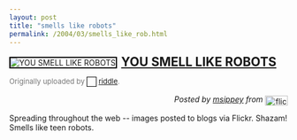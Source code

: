 ```yaml
---
layout: post
title: "smells like robots"
permalink: /2004/03/smells_like_rob.html
---
```


<p><a href="http://www.flickr.com/photo.gne?id=3415"><img alt="YOU SMELL LIKE ROBOTS" src="https://www.flickr.com/photos/3415_t.jpg" align="left" style="BORDER-RIGHT: black 2px solid; BORDER-TOP: black 2px solid; MARGIN: 5px 8px 6px 0px; BORDER-LEFT: black 2px solid; BORDER-BOTTOM: black 2px solid" /></a> </p>

<div style="FONT-WEIGHT: bold; FONT-SIZE: 160%; MARGIN-BOTTOM: 6px"><a href="http://www.flickr.com/photo.gne?id=3415">YOU SMELL LIKE ROBOTS</a></div>

<p><span style="FONT-SIZE: 92%; COLOR: #777">Originally uploaded by <a href="http://www.flickr.com/profile.gne?id=35034346962@N01"><img height="16" src="https://www.flickr.com/buddyicons/35034346962@N01.jpg" width="16" align="absMiddle" style="BORDER-RIGHT: black 1px solid; BORDER-TOP: black 1px solid; BORDER-LEFT: black 1px solid; BORDER-BOTTOM: black 1px solid" /></a> <a href="http://www.flickr.com/profile.gne?id=35034346962@N01">riddle</a>.</span></p>

<div align="right"><em>Posted by <a href="http://www.flickr.com/profile.gne?id=32373689668@N01">msippey</a> from</em> <a href="http://www.flickr.com/r/blogs"><img height="18" alt="flickr" src="https://www.flickr.com/images/flickr_logo_blog.gif" width="41" align="absMiddle" border="0" /></a></div>

<p>Spreading throughout the web -- images posted to blogs via Flickr. Shazam! Smells like teen robots.</p>

<p></p>


